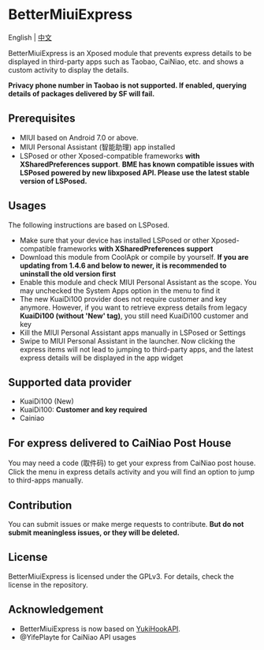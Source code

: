 # BetterMiuiExpress

English | [中文](README.zh-Hans.md)

BetterMiuiExpress is an Xposed module that prevents express details to be displayed in third-party apps such as Taobao, CaiNiao, etc. and shows a custom activity to display the details.

**Privacy phone number in Taobao is not supported. If enabled, querying details of packages delivered by SF will fail.**

## Prerequisites

- MIUI based on Android 7.0 or above.
- MIUI Personal Assistant (智能助理) app installed
- LSPosed or other Xposed-compatible frameworks **with XSharedPreferences support**. **BME has known compatible issues with LSPosed powered by new libxposed API. Please use the latest stable version of LSPosed.**

## Usages

The following instructions are based on LSPosed.

- Make sure that your device has installed LSPosed or other Xposed-compatible frameworks **with XSharedPreferences support**
- Download this module from CoolApk or compile by yourself. **If you are updating from 1.4.6 and below to newer, it is recommended to uninstall the old version first**
- Enable this module and check MIUI Personal Assistant as the scope. You may unchecked the System Apps option in the menu to find it
- The new KuaiDi100 provider does not require customer and key anymore. However, if you want to retrieve express details from legacy **KuaiDi100 (without 'New' tag)**, you still need KuaiDi100 customer and key
- Kill the MIUI Personal Assistant apps manually in LSPosed or Settings
- Swipe to MIUI Personal Assistant in the launcher. Now clicking the express items will not lead to jumping to third-party apps, and the latest express details will be displayed in the app widget

## Supported data provider

- KuaiDi100 (New)
- KuaiDi100: **Customer and key required**
- Cainiao

## For express delivered to CaiNiao Post House

You may need a code (取件码) to get your express from CaiNiao post house. Click the menu in express details activity and you will find an option to jump to third-apps manually.

## Contribution

You can submit issues or make merge requests to contribute. **But do not submit meaningless issues, or they will be deleted.**

## License

BetterMiuiExpress is licensed under the GPLv3. For details, check the license in the repository.

## Acknowledgement

- BetterMiuiExpress is now based on [YukiHookAPI](https://github.com/fankes/YukiHookAPI).
- @YifePlayte for CaiNiao API usages

